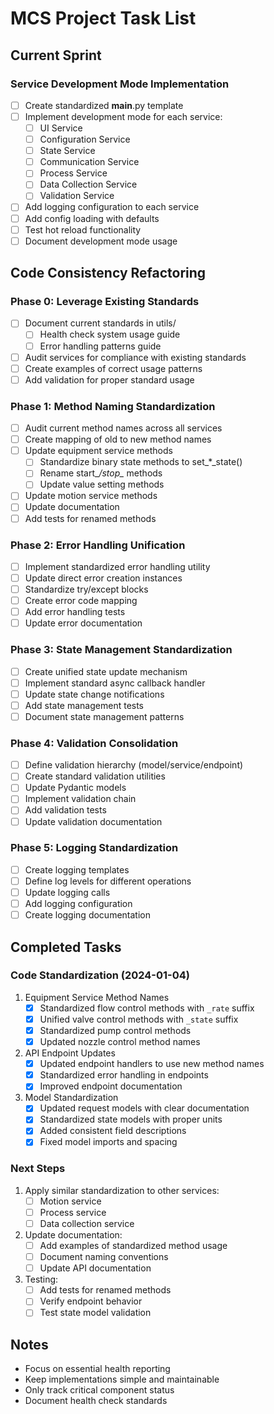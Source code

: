 # MCS Project Task List

## Current Sprint

### Service Development Mode Implementation

- [ ] Create standardized __main__.py template
- [ ] Implement development mode for each service:
    - [ ] UI Service
    - [ ] Configuration Service
    - [ ] State Service
    - [ ] Communication Service
    - [ ] Process Service
    - [ ] Data Collection Service
    - [ ] Validation Service
- [ ] Add logging configuration to each service
- [ ] Add config loading with defaults
- [ ] Test hot reload functionality
- [ ] Document development mode usage

## Code Consistency Refactoring

### Phase 0: Leverage Existing Standards

- [ ] Document current standards in utils/
    - [ ] Health check system usage guide
    - [ ] Error handling patterns guide
- [ ] Audit services for compliance with existing standards
- [ ] Create examples of correct usage patterns
- [ ] Add validation for proper standard usage

### Phase 1: Method Naming Standardization

- [ ] Audit current method names across all services
- [ ] Create mapping of old to new method names
- [ ] Update equipment service methods
    - [ ] Standardize binary state methods to set_*_state()
    - [ ] Rename start_*/stop_* methods
    - [ ] Update value setting methods
- [ ] Update motion service methods
- [ ] Update documentation
- [ ] Add tests for renamed methods

### Phase 2: Error Handling Unification

- [ ] Implement standardized error handling utility
- [ ] Update direct error creation instances
- [ ] Standardize try/except blocks
- [ ] Create error code mapping
- [ ] Add error handling tests
- [ ] Update error documentation

### Phase 3: State Management Standardization

- [ ] Create unified state update mechanism
- [ ] Implement standard async callback handler
- [ ] Update state change notifications
- [ ] Add state management tests
- [ ] Document state management patterns

### Phase 4: Validation Consolidation

- [ ] Define validation hierarchy (model/service/endpoint)
- [ ] Create standard validation utilities
- [ ] Update Pydantic models
- [ ] Implement validation chain
- [ ] Add validation tests
- [ ] Update validation documentation

### Phase 5: Logging Standardization

- [ ] Create logging templates
- [ ] Define log levels for different operations
- [ ] Update logging calls
- [ ] Add logging configuration
- [ ] Create logging documentation

## Completed Tasks

### Code Standardization (2024-01-04)

1. Equipment Service Method Names
   - [x] Standardized flow control methods with `_rate` suffix
   - [x] Unified valve control methods with `_state` suffix
   - [x] Standardized pump control methods
   - [x] Updated nozzle control method names

2. API Endpoint Updates
   - [x] Updated endpoint handlers to use new method names
   - [x] Standardized error handling in endpoints
   - [x] Improved endpoint documentation

3. Model Standardization
   - [x] Updated request models with clear documentation
   - [x] Standardized state models with proper units
   - [x] Added consistent field descriptions
   - [x] Fixed model imports and spacing

### Next Steps

1. Apply similar standardization to other services:
   - [ ] Motion service
   - [ ] Process service
   - [ ] Data collection service

2. Update documentation:
   - [ ] Add examples of standardized method usage
   - [ ] Document naming conventions
   - [ ] Update API documentation

3. Testing:
   - [ ] Add tests for renamed methods
   - [ ] Verify endpoint behavior
   - [ ] Test state model validation

## Notes

- Focus on essential health reporting
- Keep implementations simple and maintainable
- Only track critical component status
- Document health check standards
